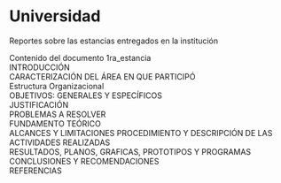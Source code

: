 # Universidad
Reportes sobre las estancias entregados en la institución<br/>

Contenido del documento 1ra_estancia<br/>
	INTRODUCCIÓN	
	CARACTERIZACIÓN DEL ÁREA EN QUE PARTICIPÓ	
		Estructura Organizacional	
	OBJETIVOS: GENERALES Y ESPECÍFICOS	
	JUSTIFICACIÓN	
	PROBLEMAS A RESOLVER	
	FUNDAMENTO TEÓRICO	
	ALCANCES Y LIMITACIONES	
	PROCEDIMIENTO Y DESCRIPCIÓN DE LAS ACTIVIDADES REALIZADAS	
	RESULTADOS, PLANOS, GRAFICAS, PROTOTIPOS Y PROGRAMAS	
	CONCLUSIONES Y RECOMENDACIONES	
	REFERENCIAS	
